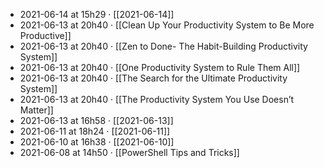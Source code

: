 - 2021-06-14 at 15h29 · [[2021-06-14]]
- 2021-06-13 at 20h40 · [[Clean Up Your Productivity System to Be More Productive]]
- 2021-06-13 at 20h40 · [[Zen to Done- The Habit-Building Productivity System]]
- 2021-06-13 at 20h40 · [[One Productivity System to Rule Them All]]
- 2021-06-13 at 20h40 · [[The Search for the Ultimate Productivity System]]
- 2021-06-13 at 20h40 · [[The Productivity System You Use Doesn’t Matter]]
- 2021-06-13 at 16h58 · [[2021-06-13]]
- 2021-06-11 at 18h24 · [[2021-06-11]]
- 2021-06-10 at 16h38 · [[2021-06-10]]
- 2021-06-08 at 14h50 · [[PowerShell Tips and Tricks]]
